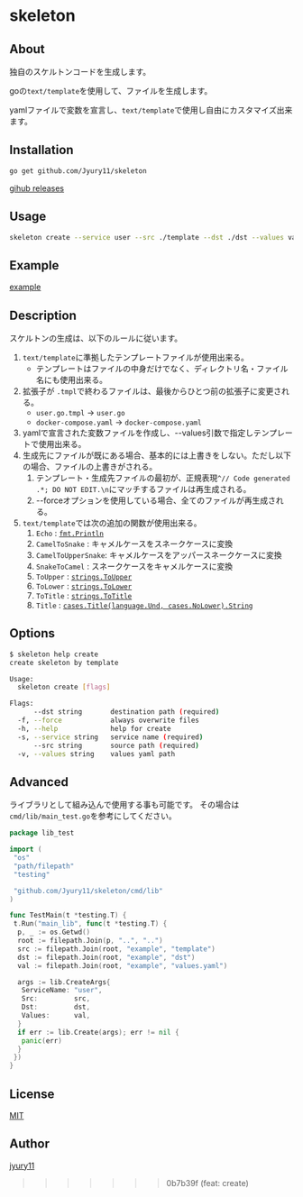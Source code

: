 # skeleton

## About

独自のスケルトンコードを生成します。

goの`text/template`を使用して、ファイルを生成します。

yamlファイルで変数を宣言し、`text/template`で使用し自由にカスタマイズ出来ます。

## Installation

```bash
go get github.com/Jyury11/skeleton
```

[gihub releases](<https://github.com/Jyury11/skeleton/releases>)

## Usage

```bash
skeleton create --service user --src ./template --dst ./dst --values values.yaml
```

## Example

[example](https://github.com/Jyury11/skeleton/example)

## Description

スケルトンの生成は、以下のルールに従います。

1. `text/template`に準拠したテンプレートファイルが使用出来る。
    - テンプレートはファイルの中身だけでなく、ディレクトリ名・ファイル名にも使用出来る。
2. 拡張子が `.tmpl`で終わるファイルは、最後からひとつ前の拡張子に変更される。
    - `user.go.tmpl` -> `user.go`
    - `docker-compose.yaml` -> `docker-compose.yaml`
3. yamlで宣言された変数ファイルを作成し、--values引数で指定しテンプレートで使用出来る。
4. 生成先にファイルが既にある場合、基本的には上書きをしない。ただし以下の場合、ファイルの上書きがされる。
    1. テンプレート・生成先ファイルの最初が、正規表現`^// Code generated .*; DO NOT EDIT.\n`にマッチするファイルは再生成される。
    2. --forceオプションを使用している場合、全てのファイルが再生成される。
5. `text/template`では次の追加の関数が使用出来る。
    1. `Echo`             : [`fmt.Println`](https://pkg.go.dev/fmt#Println)
    2. `CamelToSnake`     : キャメルケースをスネークケースに変換
    3. `CamelToUpperSnake`: キャメルケースをアッパースネークケースに変換
    4. `SnakeToCamel`     : スネークケースをキャメルケースに変換
    5. `ToUpper`          : [`strings.ToUpper`](https://golang.org/pkg/strings/#ToUpper)
    6. `ToLower`          : [`strings.ToLower`](https://golang.org/pkg/strings/#ToLower)
    7. `ToTitle`          : [`strings.ToTitle`](https://golang.org/pkg/strings/#ToTitle)
    8. `Title`          : [`cases.Title(language.Und, cases.NoLower).String`](https://pkg.go.dev/golang.org/x/text/cases#Title)

## Options

```bash
$ skeleton help create
create skeleton by template

Usage:
  skeleton create [flags]

Flags:
      --dst string       destination path (required)
  -f, --force            always overwrite files
  -h, --help             help for create
  -s, --service string   service name (required)
      --src string       source path (required)
  -v, --values string    values yaml path
```

## Advanced

ライブラリとして組み込んで使用する事も可能です。
その場合は`cmd/lib/main_test.go`を参考にしてください。

```go
package lib_test

import (
 "os"
 "path/filepath"
 "testing"

 "github.com/Jyury11/skeleton/cmd/lib"
)

func TestMain(t *testing.T) {
 t.Run("main_lib", func(t *testing.T) {
  p, _ := os.Getwd()
  root := filepath.Join(p, "..", "..")
  src := filepath.Join(root, "example", "template")
  dst := filepath.Join(root, "example", "dst")
  val := filepath.Join(root, "example", "values.yaml")

  args := lib.CreateArgs{
   ServiceName: "user",
   Src:         src,
   Dst:         dst,
   Values:      val,
  }
  if err := lib.Create(args); err != nil {
   panic(err)
  }
 })
}


```

## License

[MIT](https://github.com/budougumi0617/lgen/blob/master/LICENSE)

## Author

[jyury11](https://github.com/jyury11)
>>>>>>> 0b7b39f (feat: create)
